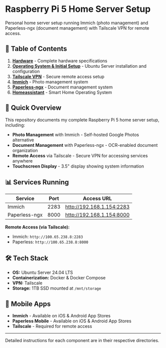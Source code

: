 # Raspberry Pi 5 Home Server Setup

Personal home server setup running Immich (photo management) and Paperless-ngx (document management) with Tailscale VPN for remote access.

## 📑 Table of Contents

1. **[Hardware](./hardware/)** - Complete hardware specifications
2. **[Operating System & Initial Setup](./os-setup/)** - Ubuntu Server installation and configuration
3. **[Tailscale VPN](./tailscale/)** - Secure remote access setup
4. **[Immich](./immich/)** - Photo management system
5. **[Paperless-ngx](./paperless/)** - Document management system
6. **[Homeassistant](./homeassistant/)** - Smart Home Operating System
## 🚀 Quick Overview

This repository documents my complete Raspberry Pi 5 home server setup, including:

- **Photo Management** with Immich - Self-hosted Google Photos alternative
- **Document Management** with Paperless-ngx - OCR-enabled document organization
- **Remote Access** via Tailscale - Secure VPN for accessing services anywhere
- **Touchscreen Display** - 3.5" display showing system information

## 📊 Services Running

| Service | Port | Access URL |
|---------|------|------------|
| Immich | 2283 | http://192.168.1.154:2283 |
| Paperless-ngx | 8000 | http://192.168.1.154:8000 |

**Remote Access (via Tailscale):**
- Immich: `http://100.65.238.8:2283`
- Paperless: `http://100.65.238.8:8000`

## 🛠️ Tech Stack

- **OS:** Ubuntu Server 24.04 LTS
- **Containerization:** Docker & Docker Compose
- **VPN:** Tailscale
- **Storage:** 1TB SSD mounted at `/mnt/storage`

## 📱 Mobile Apps

- **Immich** - Available on iOS & Android App Stores
- **Paperless Mobile** - Available on iOS & Android App Stores
- **Tailscale** - Required for remote access

---

Detailed instructions for each component are in their respective directories.

